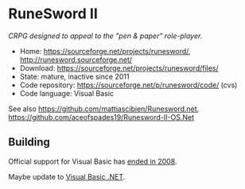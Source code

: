 # RuneSword II

_CRPG designed to appeal to the "pen & paper" role-player._

- Home: https://sourceforge.net/projects/runesword/, http://runesword.sourceforge.net/
- Download: https://sourceforge.net/projects/runesword/files/
- State: mature, inactive since 2011
- Code repository: https://sourceforge.net/p/runesword/code/ (cvs)
- Code language: Visual Basic

See also https://github.com/mattiascibien/Runesword.net, https://github.com/aceofspades19/Runesword-II-OS.Net

## Building

Official support for Visual Basic has [ended in 2008](https://en.wikipedia.org/wiki/Visual_Basic#Legacy_development_and_support).

Maybe update to [Visual Basic .NET](https://en.wikipedia.org/wiki/Visual_Basic_.NET).